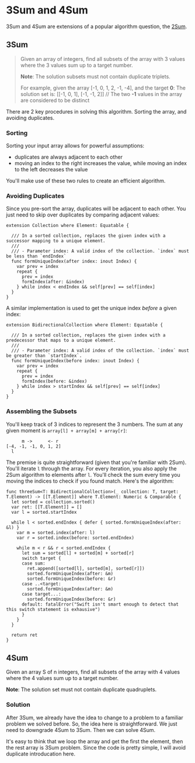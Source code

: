 # 3Sum and 4Sum

3Sum and 4Sum are extensions of a popular algorithm question, the [2Sum][5]. 

## 3Sum

> Given an array of integers, find all subsets of the array with 3 values where the 3 values sum up to a target number. 
>
> **Note**: The solution subsets must not contain duplicate triplets.
>
> For example, given the array [-1, 0, 1, 2, -1, -4], and the target **0**:
> The solution set is: [[-1, 0, 1], [-1, -1, 2]] // The two **-1** values in the array are considered to be distinct

There are 2 key procedures in solving this algorithm. Sorting the array, and avoiding duplicates.

### Sorting

Sorting your input array allows for powerful assumptions:

* duplicates are always adjacent to each other
* moving an index to the right increases the value, while moving an index to the left decreases the value

You'll make use of these two rules to create an efficient algorithm.

### Avoiding Duplicates

Since you pre-sort the array, duplicates will be adjacent to each other. You just need to skip over duplicates by comparing adjacent values:

```
extension Collection where Element: Equatable {
  
  /// In a sorted collection, replaces the given index with a successor mapping to a unique element.
  ///
  /// - Parameter index: A valid index of the collection. `index` must be less than `endIndex`
  func formUniqueIndex(after index: inout Index) {
    var prev = index
    repeat {
      prev = index
      formIndex(after: &index)
    } while index < endIndex && self[prev] == self[index]
  }
}
```

A similar implementation is used to get the unique index *before* a given index:

```
extension BidirectionalCollection where Element: Equatable {
  
  /// In a sorted collection, replaces the given index with a predecessor that maps to a unique element.
  ///
  /// - Parameter index: A valid index of the collection. `index` must be greater than `startIndex`.
  func formUniqueIndex(before index: inout Index) {
    var prev = index
    repeat {
      prev = index
      formIndex(before: &index)
    } while index > startIndex && self[prev] == self[index]
  }
}
```

### Assembling the Subsets

You'll keep track of 3 indices to represent the 3 numbers. The sum at any given moment is `array[l] + array[m] + array[r]`:

```
      m ->      <- r
[-4, -1, -1, 0, 1, 2]
  l   
```

The premise is quite straightforward (given that you're familiar with 2Sum). You'll iterate `l` through the array. For every iteration, you also apply the 2Sum algorithm to elements after `l`. You'll check the sum every time you moving the indices to check if you found match. Here's the algorithm:

```
func threeSum<T: BidirectionalCollection>(_ collection: T, target: T.Element) -> [[T.Element]] where T.Element: Numeric & Comparable {
  let sorted = collection.sorted()
  var ret: [[T.Element]] = []
  var l = sorted.startIndex
  
  while l < sorted.endIndex { defer { sorted.formUniqueIndex(after: &l) }
    var m = sorted.index(after: l)
    var r = sorted.index(before: sorted.endIndex)
    
    while m < r && r < sorted.endIndex {
      let sum = sorted[l] + sorted[m] + sorted[r]
      switch target {
      case sum:
        ret.append([sorted[l], sorted[m], sorted[r]])
        sorted.formUniqueIndex(after: &m)
        sorted.formUniqueIndex(before: &r)
      case ..<target:
        sorted.formUniqueIndex(after: &m)
      case target...:
        sorted.formUniqueIndex(before: &r)
      default: fatalError("Swift isn't smart enough to detect that this switch statement is exhausive")
      }
    }
  }
  
  return ret
}
```

## 4Sum
Given an array S of n integers, find all subsets of the array with 4 values where the 4 values sum up to a target number. 

**Note**: The solution set must not contain duplicate quadruplets.

### Solution
After 3Sum, we already have the idea to change to a problem to a familiar problem we solved before. So, the idea here is straightforward. We just need to downgrade 4Sum to 3Sum. Then we can solve 4Sum.

It's easy to think that we loop the array and get the first the element, then the rest array is 3Sum problem. Since the code is pretty simple, I will avoid duplicate introducation here.

[5]:	https://github.com/raywenderlich/swift-algorithm-club/tree/master/Two-Sum%20Problem

